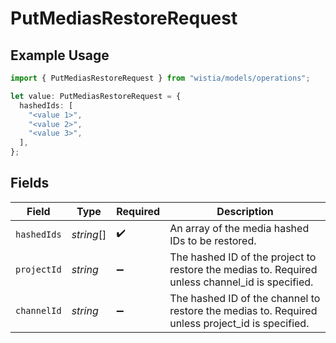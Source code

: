 # PutMediasRestoreRequest

## Example Usage

```typescript
import { PutMediasRestoreRequest } from "wistia/models/operations";

let value: PutMediasRestoreRequest = {
  hashedIds: [
    "<value 1>",
    "<value 2>",
    "<value 3>",
  ],
};
```

## Fields

| Field                                                                                           | Type                                                                                            | Required                                                                                        | Description                                                                                     |
| ----------------------------------------------------------------------------------------------- | ----------------------------------------------------------------------------------------------- | ----------------------------------------------------------------------------------------------- | ----------------------------------------------------------------------------------------------- |
| `hashedIds`                                                                                     | *string*[]                                                                                      | :heavy_check_mark:                                                                              | An array of the media hashed IDs to be restored.                                                |
| `projectId`                                                                                     | *string*                                                                                        | :heavy_minus_sign:                                                                              | The hashed ID of the project to restore the medias to. Required unless channel_id is specified. |
| `channelId`                                                                                     | *string*                                                                                        | :heavy_minus_sign:                                                                              | The hashed ID of the channel to restore the medias to. Required unless project_id is specified. |